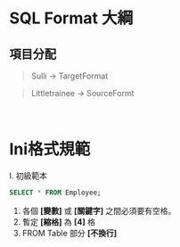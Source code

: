 # SQL Format 大綱

## 項目分配

> Sulli &rarr; TargetFormat

> Littletrainee &rarr; SourceFormt
<br>

# Ini格式規範
I. 初級範本
``` SQL
SELECT * FROM Employee;
```
1. 各個 **[變數]** 或 **[關鍵字]** 之間必須要有空格。
2. 暫定 **[縮格]** 為 **[4]** 格
3. FROM Table 部分 **[不換行]**
